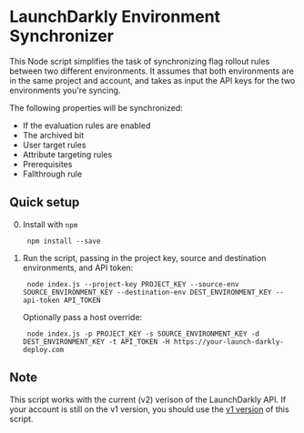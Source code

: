 LaunchDarkly Environment Synchronizer
=====================================

This Node script simplifies the task of synchronizing flag rollout rules between two different environments. 
It assumes that both environments are in the same project and account, and takes as input the API keys for 
the two environments you're syncing.

The following properties will be synchronized:

* If the evaluation rules are enabled
* The archived bit
* User target rules
* Attribute targeting rules
* Prerequisites
* Fallthrough rule

Quick setup
-----------

0. Install with `npm`

        npm install --save

1. Run the script, passing in the project key, source and destination environments, and API token:

        node index.js --project-key PROJECT_KEY --source-env SOURCE_ENVIRONMENT_KEY --destination-env DEST_ENVIRONMENT_KEY --api-token API_TOKEN

   Optionally pass a host override:

        node index.js -p PROJECT_KEY -s SOURCE_ENVIRONMENT_KEY -d DEST_ENVIRONMENT_KEY -t API_TOKEN -H https://your-launch-darkly-deploy.com

Note
----

This script works with the current (v2) verison of the LaunchDarkly API. If your account is still on the v1 version, 
you should use the [v1 version](https://github.com/launchdarkly/sync-ld-flags/tree/v1) of this script. 